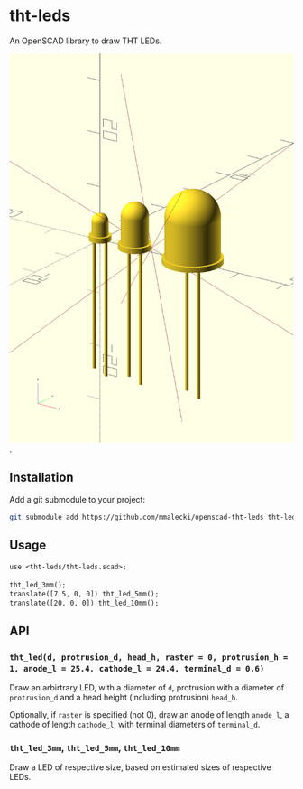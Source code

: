 # tht-leds
An OpenSCAD library to draw THT LEDs.

![Example rendering of a 3 mm, 5 mm and 10 mm LEDs](./examples/all.png).

## Installation
Add a git submodule to your project:

```sh
git submodule add https://github.com/mmalecki/openscad-tht-leds tht-leds
```

## Usage
```openscad
use <tht-leds/tht-leds.scad>;

tht_led_3mm();
translate([7.5, 0, 0]) tht_led_5mm();
translate([20, 0, 0]) tht_led_10mm();
```

## API

### `tht_led(d, protrusion_d, head_h, raster = 0, protrusion_h = 1, anode_l = 25.4, cathode_l = 24.4, terminal_d = 0.6)`
Draw an arbirtrary LED, with a diameter of `d`, protrusion with a diameter of
`protrusion_d` and a head height (including protrusion) `head_h`.

Optionally, if `raster` is specified (not 0), draw an anode of length `anode_l`,
a cathode of length `cathode_l`, with terminal diameters of `terminal_d`.

### `tht_led_3mm`, `tht_led_5mm`, `tht_led_10mm`
Draw a LED of respective size, based on estimated sizes of respective LEDs.
